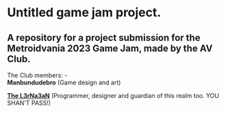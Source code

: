 # Untitled game jam project.
## A repository for a project submission for the Metroidvania 2023 Game Jam, made by the AV Club.

The Club members: -<br>
**Manbundudebro** (Game design and art)

**[The L3rNa3aN](https://github.com/The-L3rNa3aN)** (Programmer, designer and guardian of this realm too. YOU SHAN'T PASS!)
